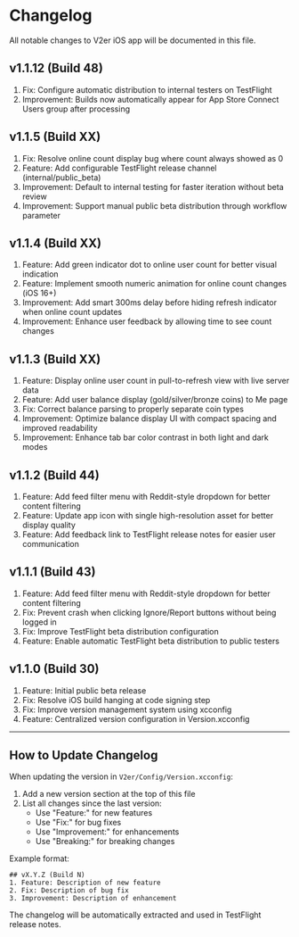 # Changelog

All notable changes to V2er iOS app will be documented in this file.

## v1.1.12 (Build 48)
1. Fix: Configure automatic distribution to internal testers on TestFlight
2. Improvement: Builds now automatically appear for App Store Connect Users group after processing

## v1.1.5 (Build XX)
1. Fix: Resolve online count display bug where count always showed as 0
2. Feature: Add configurable TestFlight release channel (internal/public_beta)
3. Improvement: Default to internal testing for faster iteration without beta review
4. Improvement: Support manual public beta distribution through workflow parameter

## v1.1.4 (Build XX)
1. Feature: Add green indicator dot to online user count for better visual indication
2. Feature: Implement smooth numeric animation for online count changes (iOS 16+)
3. Improvement: Add smart 300ms delay before hiding refresh indicator when online count updates
4. Improvement: Enhance user feedback by allowing time to see count changes

## v1.1.3 (Build XX)
1. Feature: Display online user count in pull-to-refresh view with live server data
2. Feature: Add user balance display (gold/silver/bronze coins) to Me page
3. Fix: Correct balance parsing to properly separate coin types
4. Improvement: Optimize balance display UI with compact spacing and improved readability
5. Improvement: Enhance tab bar color contrast in both light and dark modes

## v1.1.2 (Build 44)
1. Feature: Add feed filter menu with Reddit-style dropdown for better content filtering
1. Feature: Update app icon with single high-resolution asset for better display quality
2. Feature: Add feedback link to TestFlight release notes for easier user communication

## v1.1.1 (Build 43)
1. Feature: Add feed filter menu with Reddit-style dropdown for better content filtering
2. Fix: Prevent crash when clicking Ignore/Report buttons without being logged in
3. Fix: Improve TestFlight beta distribution configuration
4. Feature: Enable automatic TestFlight beta distribution to public testers

## v1.1.0 (Build 30)
1. Feature: Initial public beta release
2. Fix: Resolve iOS build hanging at code signing step
3. Fix: Improve version management system using xcconfig
4. Feature: Centralized version configuration in Version.xcconfig

---

## How to Update Changelog

When updating the version in `V2er/Config/Version.xcconfig`:

1. Add a new version section at the top of this file
2. List all changes since the last version:
   - Use "Feature:" for new features
   - Use "Fix:" for bug fixes
   - Use "Improvement:" for enhancements
   - Use "Breaking:" for breaking changes

Example format:
```
## vX.Y.Z (Build N)
1. Feature: Description of new feature
2. Fix: Description of bug fix
3. Improvement: Description of enhancement
```

The changelog will be automatically extracted and used in TestFlight release notes.
